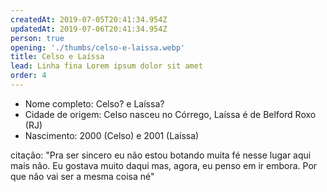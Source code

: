 ```yaml
---
createdAt: 2019-07-05T20:41:34.954Z
updatedAt: 2019-07-06T20:41:34.954Z
person: true
opening: './thumbs/celso-e-laissa.webp'
title: Celso e Laíssa
lead: Linha fina Lorem ipsum dolor sit amet
order: 4
---
```


<div class="infos">

- Nome completo: Celso? e Laíssa?
- Cidade de origem: Celso nasceu no Córrego, Laíssa é de Belford Roxo (RJ)
- Nascimento: 2000 (Celso) e 2001 (Laíssa)

</div>

<div class="video" title="Título descritivo do vídeo para acessibilidade" data-video="zeKT_YFuU0o"></div>

citação:  "Pra ser sincero eu não estou botando muita fé nesse lugar aqui mais não. Eu gostava muito daqui mas, agora, eu penso em ir embora. Por que não vai ser a mesma coisa né"